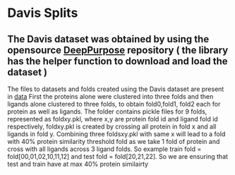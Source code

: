 # Davis Splits
## The Davis dataset was obtained by using the opensource [DeepPurpose](https://github.com/kexinhuang12345/DeepPurpose) repository ( the library has the helper function to download and load the dataset ) 
The files to datasets and folds created using the Davis dataset are present in [data](https://iiitaphyd-my.sharepoint.com/:f:/g/personal/kanakala_ganesh_research_iiit_ac_in/Eh_Q5Gh4A2lBr1aHYTp4eU8BMjBNY-ItiBd91bFOez9R8w?e=Yy4qlm)
First the proteins alone were clustered into three folds and then ligands alone clustered to three folds, to obtain fold0,fold1, fold2 each for protein as well as ligands.
The folder contains pickle files for 9 folds, represented as foldxy.pkl, where x,y are protein fold id and ligand fold id respectively, foldxy.pkl is created by crossing all protein in fold x and all ligands in fold y.
Combining three foldsxy.pkl with same x will lead to a fold with 40% protein similarity threshold fold as we take 1 fold of protein and cross with all ligands across 3 ligand folds.
So example train fold = fold[00,01,02,10,11,12] and test fold = fold[20,21,22]. So we are ensuring that test and train have at max 40% protein similairty
